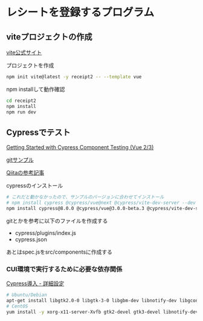 # レシートを登録するプログラム
## viteプロジェクトの作成 
[vite公式サイト](https://ja.vitejs.dev/guide/)

プロジェクトを作成
```sh
npm init vite@latest -y receipt2 -- --template vue
```

npm installして動作確認
```sh
cd receipt2
npm install
npm run dev
```


## Cypressでテスト

[Getting Started with Cypress Component Testing (Vue 2/3)](https://www.cypress.io/blog/2021/04/06/getting-start-with-cypress-component-testing-vue-2-3/)

[gitサンプル](https://github.com/cypress-io/cypress-component-examples)

[Qiitaの参考記事](https://qiita.com/t0daaay/items/c7fa204c30112ad6305e)

cypressのインストール
```sh
# これだと動かなかったので、サンプルのバージョンに合わせてインストール
# npm install cypress @cypress/vue@next @cypress/vite-dev-server --dev
npm install cypress@8.0.0 @cypress/vue@3.0.0-beta.3 @cypress/vite-dev-server@2.0.2 --dev
```

gitとかを参考に以下のファイルを作成する
- cypress/plugins/index.js
- cypress.json

あとはspec.jsをsrc/componentsに作成する

### CUI環境で実行するために必要な依存関係

[Cypress導入 - 詳細設定](https://docs.cypress.io/guides/continuous-integration/introduction#Dependencies)

```sh
# Ubuntu/Debian
apt-get install libgtk2.0-0 libgtk-3-0 libgbm-dev libnotify-dev libgconf-2-4 libnss3 libxss1 libasound2 libxtst6 xauth xvfb
# CentOS
yum install -y xorg-x11-server-Xvfb gtk2-devel gtk3-devel libnotify-devel GConf2 nss libXScrnSaver alsa-lib
```
